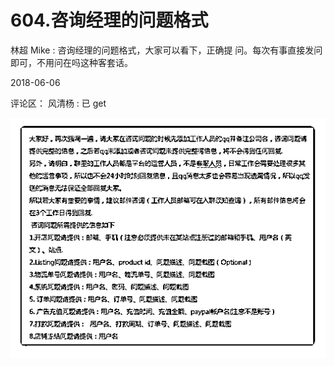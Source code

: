 # 604.咨询经理的问题格式

林超 Mike : 咨询经理的问题格式，大家可以看下，正确提 问。每次有事直接发问即可，不用问在吗这种客套话。

2018-06-06

评论区： 风清杨 : 已 get

![image](img/Image_129.png)